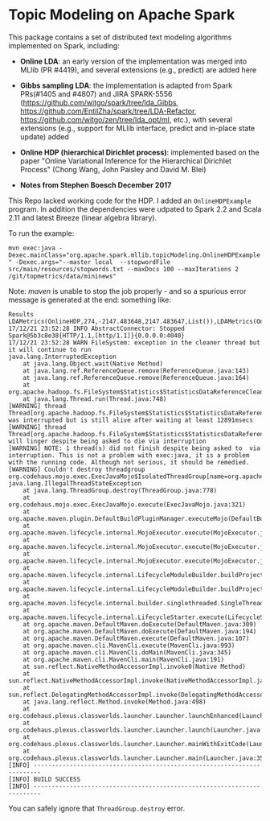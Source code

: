 # Topic Modeling on Apache Spark
This package contains a set of distributed text modeling algorithms implemented on Spark, including:

- **Online LDA**: an early version of the implementation was merged into MLlib (PR #4419), and several extensions (e.g., predict) are added here

- **Gibbs sampling LDA**: the implementation is adapted from Spark PRs(#1405 and #4807) and JIRA SPARK-5556 (https://github.com/witgo/spark/tree/lda_Gibbs, https://github.com/EntilZha/spark/tree/LDA-Refactor, https://github.com/witgo/zen/tree/lda_opt/ml, etc.), with several extensions (e.g., support for MLlib interface, predict and in-place state update) added

- **Online HDP (hierarchical Dirichlet process)**: implemented based on the paper "Online Variational Inference for the Hierarchical Dirichlet Process" (Chong Wang, John Paisley and David M. Blei)

- **Notes from Stephen Boesch December 2017**


This Repo lacked working code for the HDP.  I added an ```OnlineHDPExample``` program.  In addition the dependencies were udpated to Spark 2.2 and Scala 2.11 and latest Breeze (linear algebra library). 

To run the example:

```mvn exec:java -Dexec.mainClass="org.apache.spark.mllib.topicModeling.OnlineHDPExample" -Dexec.args="--master local  --stopwordFile src/main/resources/stopwords.txt --maxDocs 100 --maxIterations 2 /git/topmetrics/data/mininews"```

Note: *maven* is unable to stop the job properly - and so a spurious error message is generated at the end: something like:


```
Results
LDAMetrics(OnlineHDP,274,-2147.483648,2147.483647,List()),LDAMetrics(OnlineHDP,274,-2147.483648,2147.483647,List())
17/12/21 23:52:28 INFO AbstractConnector: Stopped Spark@5b3c8e38{HTTP/1.1,[http/1.1]}{0.0.0.0:4040}
17/12/21 23:52:28 WARN FileSystem: exception in the cleaner thread but it will continue to run
java.lang.InterruptedException
	at java.lang.Object.wait(Native Method)
	at java.lang.ref.ReferenceQueue.remove(ReferenceQueue.java:143)
	at java.lang.ref.ReferenceQueue.remove(ReferenceQueue.java:164)
	at org.apache.hadoop.fs.FileSystem$Statistics$StatisticsDataReferenceCleaner.run(FileSystem.java:2989)
	at java.lang.Thread.run(Thread.java:748)
[WARNING] thread Thread[org.apache.hadoop.fs.FileSystem$Statistics$StatisticsDataReferenceCleaner,5,org.apache.spark.mllib.topicModeling.OnlineHDPExample] was interrupted but is still alive after waiting at least 12891msecs
[WARNING] thread Thread[org.apache.hadoop.fs.FileSystem$Statistics$StatisticsDataReferenceCleaner,5,org.apache.spark.mllib.topicModeling.OnlineHDPExample] will linger despite being asked to die via interruption
[WARNING] NOTE: 1 thread(s) did not finish despite being asked to  via interruption. This is not a problem with exec:java, it is a problem with the running code. Although not serious, it should be remedied.
[WARNING] Couldn't destroy threadgroup org.codehaus.mojo.exec.ExecJavaMojo$IsolatedThreadGroup[name=org.apache.spark.mllib.topicModeling.OnlineHDPExample,maxpri=10]
java.lang.IllegalThreadStateException
	at java.lang.ThreadGroup.destroy(ThreadGroup.java:778)
	at org.codehaus.mojo.exec.ExecJavaMojo.execute(ExecJavaMojo.java:321)
	at org.apache.maven.plugin.DefaultBuildPluginManager.executeMojo(DefaultBuildPluginManager.java:134)
	at org.apache.maven.lifecycle.internal.MojoExecutor.execute(MojoExecutor.java:208)
	at org.apache.maven.lifecycle.internal.MojoExecutor.execute(MojoExecutor.java:154)
	at org.apache.maven.lifecycle.internal.MojoExecutor.execute(MojoExecutor.java:146)
	at org.apache.maven.lifecycle.internal.LifecycleModuleBuilder.buildProject(LifecycleModuleBuilder.java:117)
	at org.apache.maven.lifecycle.internal.LifecycleModuleBuilder.buildProject(LifecycleModuleBuilder.java:81)
	at org.apache.maven.lifecycle.internal.builder.singlethreaded.SingleThreadedBuilder.build(SingleThreadedBuilder.java:51)
	at org.apache.maven.lifecycle.internal.LifecycleStarter.execute(LifecycleStarter.java:128)
	at org.apache.maven.DefaultMaven.doExecute(DefaultMaven.java:309)
	at org.apache.maven.DefaultMaven.doExecute(DefaultMaven.java:194)
	at org.apache.maven.DefaultMaven.execute(DefaultMaven.java:107)
	at org.apache.maven.cli.MavenCli.execute(MavenCli.java:993)
	at org.apache.maven.cli.MavenCli.doMain(MavenCli.java:345)
	at org.apache.maven.cli.MavenCli.main(MavenCli.java:191)
	at sun.reflect.NativeMethodAccessorImpl.invoke0(Native Method)
	at sun.reflect.NativeMethodAccessorImpl.invoke(NativeMethodAccessorImpl.java:62)
	at sun.reflect.DelegatingMethodAccessorImpl.invoke(DelegatingMethodAccessorImpl.java:43)
	at java.lang.reflect.Method.invoke(Method.java:498)
	at org.codehaus.plexus.classworlds.launcher.Launcher.launchEnhanced(Launcher.java:289)
	at org.codehaus.plexus.classworlds.launcher.Launcher.launch(Launcher.java:229)
	at org.codehaus.plexus.classworlds.launcher.Launcher.mainWithExitCode(Launcher.java:415)
	at org.codehaus.plexus.classworlds.launcher.Launcher.main(Launcher.java:356)
[INFO] ------------------------------------------------------------------------
[INFO] BUILD SUCCESS
[INFO] ------------------------------------------------------------------------
```

You can safely ignore that ```ThreadGroup.destroy``` error.
 
